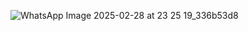 ![WhatsApp Image 2025-02-28 at 23 25 19_336b53d8](https://github.com/user-attachments/assets/3109546e-d1f7-4fcf-8a67-3d4afbb4a19e)
